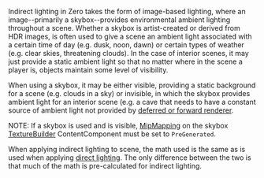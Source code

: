 Indirect lighting in Zero takes the form of image-based lighting, where an image--primarily a skybox--provides environmental ambient lighting throughout a scene. Whether a skybox is artist-created or derived from HDR images, is often used to give a scene an ambient light associated with a certain time of day (e.g. dusk, noon, dawn) or certain types of weather (e.g. clear skies, threatening clouds). In the case of interior scenes, it may just provide a static ambient light so that no matter where in the scene a player is, objects maintain some level of visibility.

When using a skybox, it may be either visible, providing a static background for a scene (e.g. clouds in a sky) or invisible, in which the skybox provides ambient light for an interior scene (e.g. a cave that needs to have a constant source of ambient light not provided by [deferred or forward renderer](https://github.com/ArendDanielek/ZeroDocsTest/blob/master/zero_editor_documentation/zeromanual/graphics/renderer/deferred_renderer.markdown).

NOTE: If a skybox is used and is visible, [MipMapping](https://github.com/ArendDanielek/ZeroDocsTest/blob/master/code_reference/enum_reference.markdown#texturemipmapping) on the skybox [TextureBuilder](https://github.com/ArendDanielek/ZeroDocsTest/blob/master/zero_editor_documentation/zeromanual/graphics/adding_assets/adding_textures_and_sprites.markdown) ContentComponent must be set to `PreGenerated`.

When applying indirect lighting to scene, the math used is the same as is used when applying [direct lighting](https://github.com/ArendDanielek/ZeroDocsTest/blob/master/zero_editor_documentation/zeromanual/graphics/lighting/direct_lighting.markdown). The only difference between the two is that much of the math is pre-calculated for indirect lighting. 
  
  
  
  
  
  
  

 